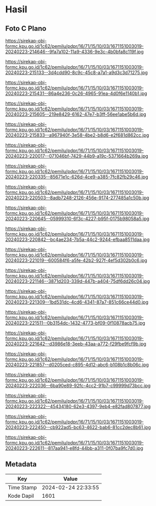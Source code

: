 # Hasil

## Foto C Plano

https://sirekap-obj-formc.kpu.go.id/1c62/pemilu/pdpr/16/71/15/10/03/1671151003019-20240223-214646--9fa7a102-11a9-4336-9e3c-4b0bfa8c119f.jpg

https://sirekap-obj-formc.kpu.go.id/1c62/pemilu/pdpr/16/71/15/10/03/1671151003019-20240223-215133--3d4cdd90-8c9c-45c8-a7a1-a9d3c3d71275.jpg

https://sirekap-obj-formc.kpu.go.id/1c62/pemilu/pdpr/16/71/15/10/03/1671151003019-20240223-215431--86a4e236-0c26-4965-91ea-4d0f6e1140b1.jpg

https://sirekap-obj-formc.kpu.go.id/1c62/pemilu/pdpr/16/71/15/10/03/1671151003019-20240223-215605--219e8429-6162-47e7-b3ff-56ee1abe5b6d.jpg

https://sirekap-obj-formc.kpu.go.id/1c62/pemilu/pdpr/16/71/15/10/03/1671151003019-20240223-215833--a967940f-3e58-4be2-b8d6-e2f681d862cc.jpg

https://sirekap-obj-formc.kpu.go.id/1c62/pemilu/pdpr/16/71/15/10/03/1671151003019-20240223-220017--071046bf-7429-44b9-a19c-5371664b269a.jpg

https://sirekap-obj-formc.kpu.go.id/1c62/pemilu/pdpr/16/71/15/10/03/1671151003019-20240223-220335--85671e1c-626d-4ce9-a385-7fc82fb29c46.jpg

https://sirekap-obj-formc.kpu.go.id/1c62/pemilu/pdpr/16/71/15/10/03/1671151003019-20240223-220503--8adb7248-2126-456e-9174-277485a1c50b.jpg

https://sirekap-obj-formc.kpu.go.id/1c62/pemilu/pdpr/16/71/15/10/03/1671151003019-20240223-220645--05999310-6f3c-4227-b95f-0175b98058a5.jpg

https://sirekap-obj-formc.kpu.go.id/1c62/pemilu/pdpr/16/71/15/10/03/1671151003019-20240223-220842--bc4ae234-7b5a-44c2-9244-efbaa8511daa.jpg

https://sirekap-obj-formc.kpu.go.id/1c62/pemilu/pdpr/16/71/15/10/03/1671151003019-20240223-221019--600584f6-a5fe-42b2-927f-4ef5d302b0c6.jpg

https://sirekap-obj-formc.kpu.go.id/1c62/pemilu/pdpr/16/71/15/10/03/1671151003019-20240223-221146--3871d203-339d-447b-a404-75df6dd26c04.jpg

https://sirekap-obj-formc.kpu.go.id/1c62/pemilu/pdpr/16/71/15/10/03/1671151003019-20240223-221309--1bd531dc-4cd6-4341-87a7-851c66ce44d0.jpg

https://sirekap-obj-formc.kpu.go.id/1c62/pemilu/pdpr/16/71/15/10/03/1671151003019-20240223-221511--0b3154dc-1432-4773-bf09-0f10878acb75.jpg

https://sirekap-obj-formc.kpu.go.id/1c62/pemilu/pdpr/16/71/15/10/03/1671151003019-20240223-221642--d3986e18-3eeb-43aa-a772-f29fbe9fcf9b.jpg

https://sirekap-obj-formc.kpu.go.id/1c62/pemilu/pdpr/16/71/15/10/03/1671151003019-20240223-221857--d0205ced-c895-4d12-abc6-b108b1c8b06c.jpg

https://sirekap-obj-formc.kpu.go.id/1c62/pemilu/pdpr/16/71/15/10/03/1671151003019-20240223-222036--6ba90e89-92fc-4cc2-91b7-c99999d73bcc.jpg

https://sirekap-obj-formc.kpu.go.id/1c62/pemilu/pdpr/16/71/15/10/03/1671151003019-20240223-222322--45434180-62e3-4397-9eb4-e82fad807877.jpg

https://sirekap-obj-formc.kpu.go.id/1c62/pemilu/pdpr/16/71/15/10/03/1671151003019-20240223-222450--cb922ad5-bc63-4622-bab6-81cc2dec8b61.jpg

https://sirekap-obj-formc.kpu.go.id/1c62/pemilu/pdpr/16/71/15/10/03/1671151003019-20240223-222611--817aa941-e8fd-44bb-a311-0f07ba9fc7d0.jpg


## Metadata

| Key        | Value               |
| ---------- | ------------------- |
| Time Stamp | 2024-02-24 22:33:55 |
| Kode Dapil | 1601                |




